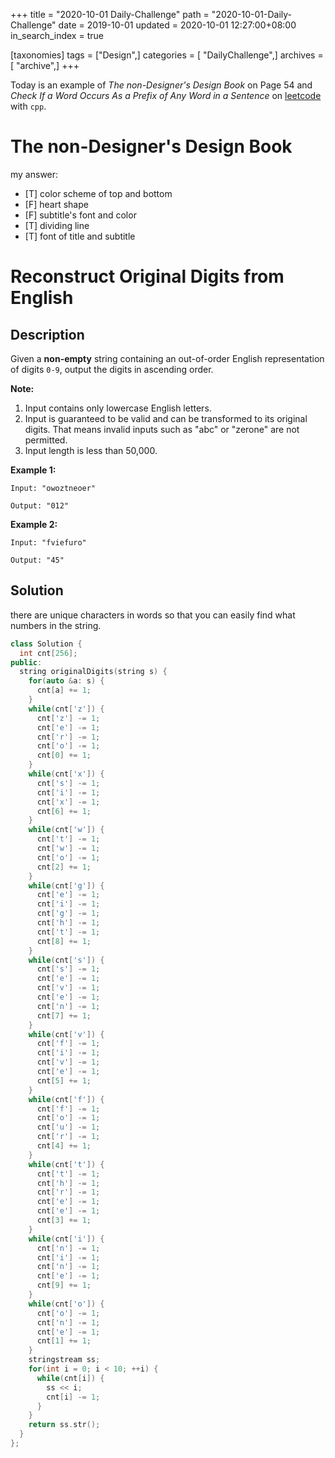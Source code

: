 +++
title = "2020-10-01 Daily-Challenge"
path = "2020-10-01-Daily-Challenge"
date = 2019-10-01
updated = 2020-10-01 12:27:00+08:00
in_search_index = true

[taxonomies]
tags = ["Design",]
categories = [ "DailyChallenge",]
archives = [ "archive",]
+++

Today is an example of *The non-Designer's Design Book* on Page 54 and *Check If a Word Occurs As a Prefix of Any Word in a Sentence* on [leetcode](https://leetcode.com/problems/check-if-a-word-occurs-as-a-prefix-of-any-word-in-a-sentence/) with `cpp`.

<!-- more -->

# The non-Designer's Design Book

my answer:

- [T] color scheme of top and bottom
- [F] heart shape
- [F] subtitle's font and color
- [T] dividing line
- [T] font of title and subtitle

# Reconstruct Original Digits from English

## Description
Given a **non-empty** string containing an out-of-order English representation of digits `0-9`, output the digits in ascending order.

**Note:**

1. Input contains only lowercase English letters.
2. Input is guaranteed to be valid and can be transformed to its original digits. That means invalid inputs such as "abc" or "zerone" are not permitted.
3. Input length is less than 50,000.

**Example 1:**

```
Input: "owoztneoer"

Output: "012"
```

**Example 2:**

```
Input: "fviefuro"

Output: "45"
```

## Solution

there are unique characters in words so that you can easily find what numbers
in the string.

``` cpp
class Solution {
  int cnt[256];
public:
  string originalDigits(string s) {
    for(auto &a: s) {
      cnt[a] += 1;
    }
    while(cnt['z']) {
      cnt['z'] -= 1;
      cnt['e'] -= 1;
      cnt['r'] -= 1;
      cnt['o'] -= 1;
      cnt[0] += 1;
    }
    while(cnt['x']) {
      cnt['s'] -= 1;
      cnt['i'] -= 1;
      cnt['x'] -= 1;
      cnt[6] += 1;
    }
    while(cnt['w']) {
      cnt['t'] -= 1;
      cnt['w'] -= 1;
      cnt['o'] -= 1;
      cnt[2] += 1;
    }
    while(cnt['g']) {
      cnt['e'] -= 1;
      cnt['i'] -= 1;
      cnt['g'] -= 1;
      cnt['h'] -= 1;
      cnt['t'] -= 1;
      cnt[8] += 1;
    }
    while(cnt['s']) {
      cnt['s'] -= 1;
      cnt['e'] -= 1;
      cnt['v'] -= 1;
      cnt['e'] -= 1;
      cnt['n'] -= 1;
      cnt[7] += 1;
    }
    while(cnt['v']) {
      cnt['f'] -= 1;
      cnt['i'] -= 1;
      cnt['v'] -= 1;
      cnt['e'] -= 1;
      cnt[5] += 1;
    }
    while(cnt['f']) {
      cnt['f'] -= 1;
      cnt['o'] -= 1;
      cnt['u'] -= 1;
      cnt['r'] -= 1;
      cnt[4] += 1;
    }
    while(cnt['t']) {
      cnt['t'] -= 1;
      cnt['h'] -= 1;
      cnt['r'] -= 1;
      cnt['e'] -= 1;
      cnt['e'] -= 1;
      cnt[3] += 1;
    }
    while(cnt['i']) {
      cnt['n'] -= 1;
      cnt['i'] -= 1;
      cnt['n'] -= 1;
      cnt['e'] -= 1;
      cnt[9] += 1;
    }
    while(cnt['o']) {
      cnt['o'] -= 1;
      cnt['n'] -= 1;
      cnt['e'] -= 1;
      cnt[1] += 1;
    }
    stringstream ss;
    for(int i = 0; i < 10; ++i) {
      while(cnt[i]) {
        ss << i;
        cnt[i] -= 1;
      }
    }
    return ss.str();
  }
};
```
